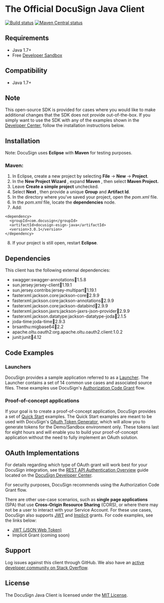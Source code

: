 # The Official DocuSign Java Client

[![Build status][travis-image]][travis-url]
[![Maven Central status][maven-image]][maven-url]

## Requirements

- Java 1.7+
- Free [Developer Sandbox](https://go.docusign.com/sandbox/productshot/?elqCampaignId=16531)

## Compatibility

- Java 1.7+

## Note

This open-source SDK is provided for cases where you would like to make additional changes that the SDK does not provide out-of-the-box. If you simply want to use the SDK with any of the examples shown in the [Developer Center](https://developers.docusign.com/esign-rest-api/code-examples), follow the installation instructions below.

## Installation

Note: DocuSign uses **Eclipse** with **Maven** for testing purposes.

### Maven:

1. In Eclipse, create a new project by selecting **File** -> **New** -> **Project**.
2. In the **New Project Wizard** , expand **Maven** , then select **Maven Project.**
3. Leave **Create a simple project** unchecked.
4. Select **Next** , then provide a unique **Group** and **Artifact Id**.
5. In the directory where you've saved your project, open the _pom.xml_ file.
6. In the _pom.xml_ file, locate the **dependencies** node.
7. Add:

```
<dependency>
  <groupId>com.docusign</groupId>
  <artifactId>docusign-esign-java</artifactId>
  <version>3.0.1</version>
</dependency>
```

8. If your project is still open, restart **Eclipse**.

## Dependencies

This client has the following external dependencies:

- swagger:swagger-annotations:jar:1.5.8
- sun.jersey:jersey-client:jar:1.19.1
- sun.jersey.contribs:jersey-multipart:jar:1.19.1
- fasterxml.jackson.core:jackson-core:jar:2.9.9
- fasterxml.jackson.core:jackson-annotations:jar:2.9.9
- fasterxml.jackson.core:jackson-databind:jar:2.9.9
- fasterxml.jackson.jaxrs:jackson-jaxrs-json-provider:jar:2.9.9
- fasterxml.jackson.datatype:jackson-datatype-joda:jar:2.1.5
- joda-time:joda-time:jar:2.9.3
- brsanthu:migbase64:jar:2.2
- apache.oltu.oauth2:org.apache.oltu.oauth2.client:1.0.2
- junit:junit:jar:4.12

## Code Examples

### Launchers

DocuSign provides a sample application referred to as a [Launcher](https://github.com/docusign/eg-03-java-auth-code-grant). The Launcher contains a set of 14 common use cases and associated source files. These examples use  DocuSign's [Authorization Code Grant](https://developers.docusign.com/esign-rest-api/guides/authentication/oauth2-code-grant) flow.

### Proof-of-concept applications

If your goal is to create a proof-of-concept application, DocuSign provides a set of [Quick Start](https://github.com/docusign/qs-java) examples. The Quick Start examples are meant to be used with DocuSign's [OAuth Token Generator](https://developers.docusign.com/oauth-token-generator), which will allow you to generate tokens for the Demo/Sandbox environment only. These tokens last for eight hours and will enable you to build your proof-of-concept application without the need to fully implement an OAuth solution.

## OAuth Implementations

For details regarding which type of OAuth grant will work best for your DocuSign integration, see the [REST API Authentication Overview](https://developers.docusign.com/esign-rest-api/guides/authentication) guide located on the [DocuSign Developer Center](https://developers.docusign.com/esign-rest-api/guides/authentication).

For security purposes, DocuSign recommends using the Authorization Code Grant flow.

There are other use-case scenarios, such as **single page applications** (SPA) that use **Cross-Origin Resource Sharing** (CORS), or where there may not be a user to interact with your Service Account. For these use cases, DocuSign also supports [JWT](https://developers.docusign.com/esign-rest-api/guides/authentication/oauth2-jsonwebtoken) and [Implicit](https://developers.docusign.com/esign-rest-api/guides/authentication/oauth2-implicit) grants. For code examples, see the links below:

- [JWT (JSON Web Token)](https://github.com/docusign/eg-01-java-jwt)
- Implicit Grant (coming soon)

## Support

Log issues against this client through GitHub. We also have an [active developer community on Stack Overflow](https://stackoverflow.com/questions/tagged/docusignapi).

## License

The DocuSign Java Client is licensed under the [MIT License](https://github.com/docusign/docusign-java-client/blob/master/LICENSE).


[travis-image]: https://img.shields.io/travis/docusign/docusign-java-client.svg?style=flat
[travis-url]: https://travis-ci.org/docusign/docusign-java-client
[maven-image]: https://img.shields.io/maven-central/v/com.docusign/docusign-esign-java.svg?style=flat
[maven-url]: https://search.maven.org/#search%7Cga%7C1%7Cg%3A%22com.docusign%22
